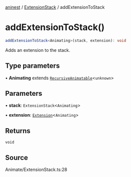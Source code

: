 [aninest](../../index.md) / [ExtensionStack](../index.md) / addExtensionToStack

# addExtensionToStack()

```ts
addExtensionToStack<Animating>(stack, extension): void
```

Adds an extension to the stack.

## Type parameters

• **Animating** extends [`RecursiveAnimatable`](../../AnimatableTypes/type-aliases/RecursiveAnimatable.md)\<`unknown`\>

## Parameters

• **stack**: `ExtensionStack`\<`Animating`\>

• **extension**: [`Extension`](../../Extensions/type-aliases/Extension.md)\<`Animating`\>

## Returns

`void`

## Source

Animate/ExtensionStack.ts:28
